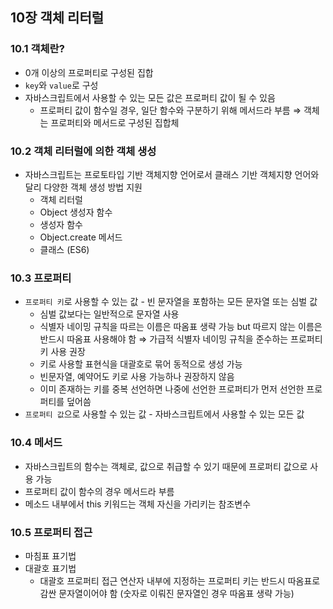 ## 10장 객체 리터럴

### 10.1 객체란?

- 0개 이상의 프로퍼티로 구성된 집합
- `key`와 `value`로 구성
- 자바스크립트에서 사용할 수 있는 모든 값은 프로퍼티 값이 될 수 있음
  - 프로퍼티 값이 함수일 경우, 일단 함수와 구분하기 위해 메서드라 부름
  ⇒ 객체는 프로퍼티와 메서드로 구성된 집합체

### 10.2 객체 리터럴에 의한 객체 생성

- 자바스크립트는 프로토타입 기반 객체지향 언어로서 클래스 기반 객체지향 언어와 달리 다양한 객체 생성 방법 지원
  - 객체 리터럴
  - Object 생성자 함수
  - 생성자 함수
  - Object.create 메서드
  - 클래스 (ES6)

### 10.3 프로퍼티

- `프로퍼티 키`로 사용할 수 있는 값 - 빈 문자열을 포함하는 모든 문자열 또는 심벌 값
  - 심벌 값보다는 일반적으로 문자열 사용
  - 식별자 네이밍 규칙을 따르는 이름은 따옴표 생략 가능 but 따르지 않는 이름은 반드시 따옴표 사용해야 함 ⇒ 가급적 식별자 네이밍 규칙을 준수하는 프로퍼티 키 사용 권장
  - 키로 사용할 표현식을 대괄호로 묶어 동적으로 생성 가능
  - 빈문자열, 예약어도 키로 사용 가능하나 권장하지 않음
  - 이미 존재하는 키를 중복 선언하면 나중에 선언한 프로퍼티가 먼저 선언한 프로퍼티를 덮어씀
- `프로퍼티 값`으로 사용할 수 있는 값 - 자바스크립트에서 사용할 수 있는 모든 값

### 10.4 메서드

- 자바스크립트의 함수는 객체로, 값으로 취급할 수 있기 때문에 프로퍼티 값으로 사용 가능
- 프로퍼티 값이 함수의 경우 메서드라 부름
- 메소드 내부에서 this 키워드는 객체 자신을 가리키는 참조변수

### 10.5 프로퍼티 접근

- 마침표 표기법
- 대괄호 표기법
  - 대괄호 프로퍼티 접근 연산자 내부에 지정하는 프로퍼티 키는 반드시 따옴표로 감싼 문자열이어야 함 (숫자로 이뤄진 문자열인 경우 따옴표 생략 가능)
